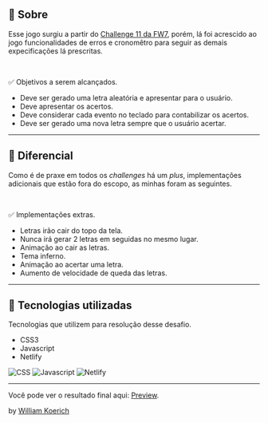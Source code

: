 ## 📕 Sobre

Esse jogo surgiu a partir do [Challenge 11 da FW7](https://github.com/fw7-solucoes/challenges/tree/master/challenge-11), porém, lá foi acrescido ao jogo funcionalidades de erros e cronomêtro para seguir as demais expecificações lá prescritas.

<br/>

✅ Objetivos a serem alcançados.

- Deve ser gerado uma letra aleatória e apresentar para o usuário.
- Deve apresentar os acertos.
- Deve considerar cada evento no teclado para contabilizar os acertos.
- Deve ser gerado uma nova letra sempre que o usuário acertar.

---

## 💪 Diferencial

Como é de praxe em todos os _challenges_ há um _plus_, implementações adicionais que estão fora do escopo, as minhas foram as seguintes.

<br/>

✅ Implementações extras.

- Letras irão cair do topo da tela.
- Nunca irá gerar 2 letras em seguidas no mesmo lugar.
- Animação ao cair as letras.
- Tema inferno.
- Animação ao acertar uma letra.
- Aumento de velocidade de queda das letras.

---

## 🚀 Tecnologias utilizadas

Tecnologias que utilizem para resolução desse desafio.

- CSS3
- Javascript
- Netlify

![CSS](https://img.shields.io/badge/css3%20-%231572B6.svg?&style=for-the-badge&logo=css3&logoColor=white)
![Javascript](https://img.shields.io/badge/javascript-%23F7DF1E.svg?&style=for-the-badge&logo=javascript&logoColor=black)
![Netlify](https://img.shields.io/badge/netlify%20-00C7B7.svg?&style=for-the-badge&logo=netlify&logoColor=white)

---

Você pode ver o resultado final aqui: [Preview](https://falling-letters.netlify.app/).

by [William Koerich](https://github.com/William-Koerich)
